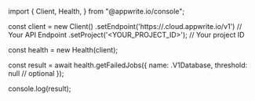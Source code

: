 import { Client, Health,  } from "@appwrite.io/console";

const client = new Client()
    .setEndpoint('https://<REGION>.cloud.appwrite.io/v1') // Your API Endpoint
    .setProject('<YOUR_PROJECT_ID>'); // Your project ID

const health = new Health(client);

const result = await health.getFailedJobs({
    name: .V1Database,
    threshold: null // optional
});

console.log(result);
